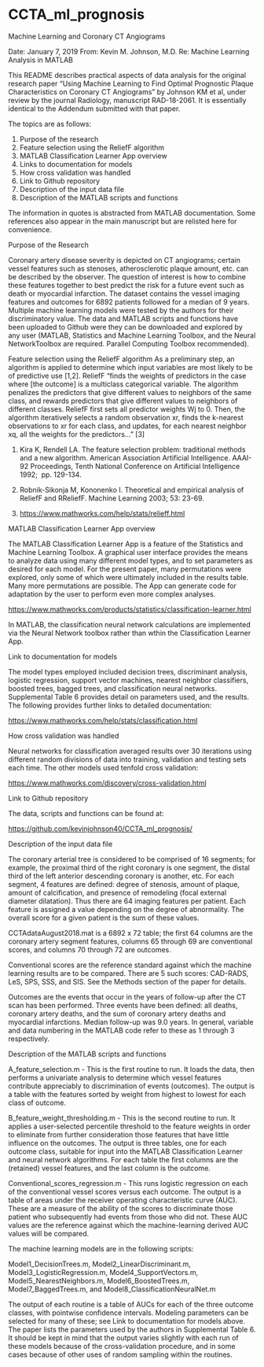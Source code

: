 # CCTA_ml_prognosis
Machine Learning and Coronary CT Angiograms

Date: January 7, 2019
From: Kevin M. Johnson, M.D.
Re: Machine Learning Analysis in MATLAB

This README describes practical aspects of data analysis for the original research paper
“Using Machine Learning to Find  Optimal Prognostic Plaque Characteristics on Coronary CT Angiograms” by Johnson KM et al, under review by the journal Radiology, manuscript RAD-18-2061. It is essentially identical to the Addendum submitted with that paper.

The topics are as follows:

1. Purpose of the research
2. Feature selection using the ReliefF algorithm 
3. MATLAB Classification Learner App overview
4. Links to documentation for models
5. How cross validation was handled
6. Link to Github repository
7. Description of the input data file
8. Description of the MATLAB scripts and functions

The information in quotes is abstracted from MATLAB documentation. Some references also appear in the main manuscript but are relisted here for convenience.


Purpose of the Research

Coronary artery disease severity is depicted on CT angiograms; certain vessel features such as stenoses, atherosclerotic plaque amount, etc. can be described by the observer. The question of interest is how to combine these features together to best predict the risk for a future event such as death or myocardial infarction. The dataset contains the vessel imaging features and outcomes for 6892 patients followed for a median of 9 years. Multiple machine learning models were tested by the authors for their discriminatory value. The data and MATLAB scripts and functions have been uploaded to Github were they can be downloaded and explored by any user (MATLAB, Statistics and Machine Learning Toolbox, and the Neural NetworkToolbox are required. Parallel Computing Toolbox recommended).


Feature selection using the ReliefF algorithm
As a preliminary step, an algorithm is applied to determine which input variables are most likely to be of predictive use [1,2]. ReliefF “finds the weights of predictors in the case where [the outcome] is a multiclass categorical variable. The algorithm penalizes the predictors that give different values to neighbors of the same class, and rewards predictors that give different values to neighbors of different classes. ReliefF first sets all predictor weights Wj to 0. Then, the algorithm iteratively selects a random observation xr, finds the k-nearest observations to xr for each class, and updates, for each nearest neighbor xq, all the weights for the predictors…” [3]
1. Kira K, Rendell LA. The feature selection problem: traditional methods and a new algorithm. American Association Artificial Intelligence. AAAI-92 Proceedings, Tenth National Conference on Artificial Intelligence 1992;  pp. 129-134.

2. Robnik-Sikonja M, Kononenko I. Theoretical and empirical analysis of ReliefF and RReliefF. Machine Learning 2003; 53: 23-69. 

3.  https://www.mathworks.com/help/stats/relieff.html


MATLAB Classification Learner App overview

The MATLAB Classification Learner App is a feature of the Statistics and Machine Learning Toolbox. A graphical user interface provides the means to analyze data using many different model types, and to set parameters as desired for each model. For the present paper, many permutations were explored, only some of which were ultimately included in the results table. Many more permutations are possible. The App can generate code for adaptation by the user to perform even more complex analyses. 

https://www.mathworks.com/products/statistics/classification-learner.html

In MATLAB, the classification neural network calculations are implemented via the Neural Network toolbox rather than wthin the Classification Learner App.
 

Link to documentation for models

The model types employed included decision trees, discriminant analysis, logistic regression, support vector machines, nearest neighbor classifiers, boosted trees, bagged trees, and classification neural networks. Supplemental Table 6 provides detail on parameters used, and the results. The following provides further links to detailed documentation:

https://www.mathworks.com/help/stats/classification.html


How cross validation was handled

Neural networks for classification averaged results over 30 iterations using different random divisions of data into training, validation and testing sets each time. The other models used tenfold cross validation: 

 https://www.mathworks.com/discovery/cross-validation.html


Link to Github repository

The data, scripts and functions can be found at:

https://github.com/kevinjohnson40/CCTA_ml_prognosis/



Description of the input data file

The coronary arterial tree is considered to be comprised of 16 segments; for example, the proximal third of the right coronary is one segment, the distal third of the left anterior descending coronary is another, etc. For each segment, 4 features are defined: degree of stenosis, amount of plaque, amount of calcification, and presence of remodeling (focal external diameter dilatation). Thus there are 64 imaging features per patient. Each feature is assigned a value depending on the degree of abnormality. The overall score for a given patient is the sum of these values.

CCTAdataAugust2018.mat is a 6892 x 72 table; the first 64 columns are the coronary artery segment features, columns 65 through 69 are conventional scores, and columns 70 through 72 are outcomes. 

Conventional scores are the reference standard against which the machine learning results are to be compared. There are 5 such scores: CAD-RADS, LeS, SPS, SSS, and SIS. See the Methods section of the paper for details.

Outcomes are the events that occur in the years of follow-up after the CT scan has been performed. Three events have been defined: all deaths, coronary artery deaths, and the sum of coronary artery deaths and myocardial infarctions. Median follow-up was 9.0 years. In general, variable and data numbering in the MATLAB code refer to these as 1 through 3 respectively.



Description of the MATLAB scripts and functions

A_feature_selection.m - This is the first routine to run. It loads the data, then performs a univariate analysis to determine which vessel features contribute appreciably to discrimination of events (outcomes). The output is a table with the features sorted by weight from highest to lowest for each class of outcome. 

B_feature_weight_thresholding.m - This is the second routine to run. It applies a user-selected percentile threshold to the feature weights in order to eliminate from further consideration those features that have little influence on the outcomes. The output is three tables, one for each outcome class, suitable for input into the MATLAB Classification Learner and neural network algorithms. For each table the first columns are the (retained) vessel features, and the last column is the outcome.

Conventional_scores_regression.m - This runs logistic regression on each of the conventional vessel scores versus each outcome. The output is a table of areas under the receiver operating characteristic curve (AUC).  These are a measure of the ability of the scores to discriminate those patient who subsequently had events from those who did not. These AUC values are the reference against which the machine-learning derived AUC values will be compared.

The machine learning models are in the following scripts:

Model1_DecisionTrees.m,
Model2_LinearDiscriminant.m,
Model3_LogisticRegression.m,
Model4_SupportVectors.m,
Model5_NearestNeighbors.m,
Model6_BoostedTrees.m,
Model7_BaggedTrees.m, and
Model8_ClassificationNeuralNet.m

The output of each routine is a table of AUCs for each of the three outcome classes, with pointwise confidence intervals. Modeling parameters can be selected for many of these; see Link to documentation for models above.  The paper lists the parameters used by the authors in Supplemental Table 6. It should be kept in mind that the output varies slightly with each run of these models because of the cross-validation procedure, and in some cases because of other uses of random sampling within the routines.

